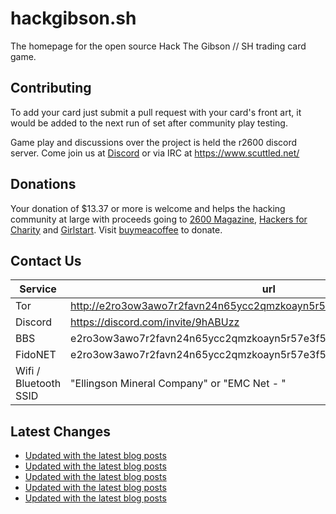 # hackgibson.sh
The homepage for the open source Hack The Gibson // SH trading card game.


## Contributing

To add your card just submit a pull request with your card's front art, it would be added to the next run of set after community play testing.

Game play and discussions over the project is held the r2600 discord server. Come join us at [Discord](https://discord.com/invite/9hABUzz) or via IRC at https://www.scuttled.net/


## Donations

Your donation of $13.37 or more is welcome and helps the hacking community at large with proceeds going to [2600 Magazine](https://2600.com/), [Hackers for Charity](https://hackersforcharity.org) and [Girlstart](https://girlstart.org).  Visit [buymeacoffee](https://www.buymeacoffee.com/hackgibson.sh) to donate.


## Contact Us

Service | url
-|-
Tor | http://e2ro3ow3awo7r2favn24n65ycc2qmzkoayn5r57e3f56nvjwdcgg32ad.onion
Discord | https://discord.com/invite/9hABUzz
BBS | e2ro3ow3awo7r2favn24n65ycc2qmzkoayn5r57e3f56nvjwdcgg32ad.onion:23
FidoNET | e2ro3ow3awo7r2favn24n65ycc2qmzkoayn5r57e3f56nvjwdcgg32ad.onion:24554
Wifi / Bluetooth SSID | "Ellingson Mineral Company" or "EMC Net - <fidonet address>"

## Latest Changes
<!-- BLOG-POST-LIST:START -->
- [Updated with the latest blog posts](https://github.com/DFW2600/hackgibson.sh/commit/ec36fe18027ce7665fe36f1116fa7b9739bee64a)
- [Updated with the latest blog posts](https://github.com/DFW2600/hackgibson.sh/commit/d3f888b277f58f629202c3b57f16204ba6fdda60)
- [Updated with the latest blog posts](https://github.com/DFW2600/hackgibson.sh/commit/0347c69a6e465a3e19215cc644db0b476034cb47)
- [Updated with the latest blog posts](https://github.com/DFW2600/hackgibson.sh/commit/bc6106f84473e4a7aebfd6fa60bbafbcfef7ccf2)
- [Updated with the latest blog posts](https://github.com/DFW2600/hackgibson.sh/commit/6d984e5e3210fbf28a6c9cf51ee49351e34f0cda)
<!-- BLOG-POST-LIST:END -->
